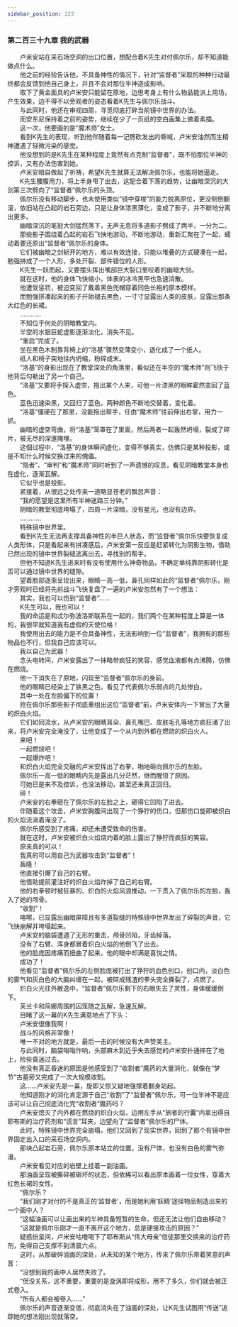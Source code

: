 ```yaml
---
sidebar_position: 223
---
```

### 第二百三十九章 我的武器  


　　卢米安站在采石场空洞的出口位置，想配合着K先生对付佩尔乐，却不知道能做点什么。  
　　他之前的经验告诉他，不具备神性的情况下，针对“监督者”采取的种种行动最终都会反馈到他自己身上，并且不会对那位半神造成影响。  
　　取下了黄金面具的卢米安只能留在原地，边思考身上有什么物品能派上用场，产生效果，边不得不以旁观者的姿态看着K先生与佩尔乐战斗。  
　　与此同时，他还在审视四周，寻觅彻底打碎当前镜中世界的办法。  
　　而安东尼保持着之前的姿势，继续在少了一页纸的空白画集上做着素描。  
　　这一次，他要画的是“魔术师”女士。  
　　看到K先生的表现，听到他伴随着每一记劈砍发出的嘶喊，卢米安油然而生精神遭遇了轻微污染的感觉。  
　　他没想到的是K先生在某种程度上竟然有点克制“监督者”，既不怕那位半神的控诉，又有办法伤害到她。  
　　卢米安暗自做起了祈祷，希望K先生就算无法解决佩尔乐，也能将她逼走。  
　　K先生腰腹用力，将上半身甩了出去，这配合着下落的趋势，让幽暗深沉的大剑第三次劈向了“监督者”佩尔乐的头顶。  
　　佩尔乐没有移动脚步，也未使用类似“镜中穿梭”的能力脱离原位，更没侧倒翻滚，依旧站在凸起的岩石旁边，只是让身体漆黑薄化，变成了影子，并不断地分离出更多。  
　　幽暗深沉的笔挺大剑猛然落下，无声无息将多道影子劈成了两半，一分为二。  
　　那些影子围绕着凸起的岩石飞快地游动，不断地游动，重新汇聚在了一起，蠕动着要还原出“监督者”佩尔乐的身体。  
　　它们被幽暗之剑斩开的地方，难以有效连接，只能以堆叠的方式硬凑在一起，勉强拼成了一个人形，多处开裂、部件错位的人形。  
　　K先生一跃而起，又要摆头挥出嘴部巨大裂口里咬着的幽暗大剑。  
　　就在这时，他的身体飞快缩小，体表的冰冷黑甲也急速消散。  
　　他遭受惩罚，被迫变回了戴着黑色兜帽穿着同色长袍的原本模样。  
　　而勉强拼凑起来的影子开始褪去黑色，一寸寸显露出人类的皮肤，显露出那条大红色的长裙。  
　　…………  
　　不知位于何处的阴暗教堂内。  
　　半空的水银巨蛇虚影逐渐淡化，消失不见。  
　　“重启”完成了。  
　　坐在黑色木制靠背椅上的“洛基”骤然变薄变小，退化成了一个纸人。  
　　纸人和椅子突地往内坍缩，粉碎成末。  
　　“洛基”的身影出现在了教堂深处的角落里，看似还在半空的“魔术师”则飞快于他背后勾勒出了另一个自己。  
　　“洛基”又要将手探入虚空，拖出某个人来，可他一片漆黑的眼眸霍然变回了蓝色。  
　　蓝色迅速染黑，又回归了蓝色，两种颜色不断地交替着，变化着。  
　　“洛基”僵硬在了那里，没能拖出帮手，任由“魔术师”往前伸出右掌，用力一抓。  
　　幽暗的虚空弯曲，将“洛基”笼罩在了里面，然后两者一起轰然坍塌，裂成了碎片，被无尽的深邃掩埋。  
　　这個过程中，“洛基”的身体瞬间虚化，变得不够真实，仿佛只是某种投影，或是不知什么时候交换过来的傀儡。  
　　“隐者”、“审判”和“魔术师”同时听到了一声遗憾的叹息，看见阴暗教堂本身也在虚化，逐渐瓦解。  
　　它似乎也是投影。  
　　紧接着，从很远之处传来一道略显苍老的飘忽声音：  
　　“我的愿望是这里所有半神迷路三分钟。”  
　　阴暗的教堂彻底垮塌了，四周一片深暗，没有星光，也没有边界。  
　　…………  
　　特殊镜中世界里。  
　　看到K先生无法再支撑具备神性的半巨人状态，而“监督者”佩尔乐快要恢复成人类形体，只是看起来有拼凑感后，卢米安第一反应是赶紧转化为阴影生物，借助已然出现的镜中世界裂缝逃离出去，寻找别的帮手。  
　　但他不知道K先生进来时有没有使用什么神奇物品，不确定单纯靠阴影转化是否可以通过镜中世界的缝隙。  
　　望着脸部逐渐呈现出来，眼睛一高一低，鼻孔同样如此的“监督者”佩尔乐，刚才旁观时已经将先前战斗飞快复盘了一遍的卢米安忽然有了一个想法：  
　　其实，我也可以伤到“监督者”……  
　　K先生可以，我也可以！  
　　我的命运是和忒尔弥波洛斯联系在一起的，我们两个在某种程度上算是一体的，我很早就知道我有虚假的天使位格！  
　　我使用出去的能力是不会具备神性，无法影响到一位“监督者”，我拥有的那些物品也不行，但我自己应该可以。  
　　我以自己为武器！  
　　念头电转间，卢米安露出了一抹略带疯狂的笑容，感觉血液都有点沸腾，仿佛在燃烧。  
　　他一下消失在了原地，闪现至“监督者”佩尔乐的身前。  
　　他的眼睛已经染上了铁黑之色，看见了代表佩尔乐弱点的几处惨白。  
　　其中一处在左脸偏下的位置！  
　　抢在佩尔乐那些影子彻底重组出这位“监督者”前，卢米安体内一下冒出了大量的炽白火焰。  
　　它们如同流水，从卢米安的眼睛耳朵、鼻孔嘴巴、皮肤毛孔等地方疯狂涌了出来，将卢米安完全淹没了，让他变成了一个从内到外都在燃烧的炽白火人。  
　　来吧！  
　　一起燃烧吧！  
　　一起爆炸吧！  
　　和炽白火焰完全交融的卢米安挥出了右拳，啪地砸向佩尔乐的左脸。  
　　佩尔乐一高一低的眼睛内先是露出几分茫然，继而醒悟了原因。  
　　可她已是来不及控诉，也没法移动，甚至还未真正回归。  
　　砰！  
　　卢米安的右拳砸在了佩尔乐的左脸之上，砸得它凹陷了进去。  
　　伴随着这个攻击，卢米安胸腹间出现了一个狰狞的伤口，但那伤口旋即被炽白的火焰流淌着淹没了。  
　　佩尔乐感受到了疼痛，却还未遭受致命的伤害。  
　　就在这时，卢米安被炽白火焰烧灼着的脸上露出了狰狞而疯狂的笑容。  
　　原来真的可以！  
　　我真的可以用自己为武器攻击到“监督者”！  
　　轰隆！  
　　他直接引爆了自己的右臂。  
　　他借助提前灌注好的炽白火焰炸掉了自己的右臂。  
　　他的右拳顿时被狂暴的、炽白的火焰风浪推动，一下贯入了佩尔乐的左脸，轰入了她的颅骨。  
　　“收割”！  
　　喀嚓，已显露出幽暗屏障且有多道裂缝的特殊镜中世界发出了碎裂的声音，它飞快崩解并垮塌起来。  
　　卢米安的脑袋遭遇了无形的重击，颅骨凹陷，牙齿掉落。  
　　没有了右臂、浑身都冒着炽白火焰的他倒飞了出去。  
　　他的脸庞因疼痛而扭曲了起来，他的眼中却满是喜悦之情。  
　　成功了！  
　　他看见“监督者”佩尔乐的左侧脸庞被打出了狰狞的血色创口，创口内，淡白色的雾气和灰白色的大脑纠缠在一起，被碎成残渣的拳头完全撕裂了，点燃了。  
　　炽白火光往外散逸中，“监督者”佩尔乐剩下的右眼失去了灵性，身体缓缓倒下。  
　　芙兰卡和简娜周围的囚笼随之瓦解，急速瓦解。  
　　目睹了这一幕的K先生满意地点了下头：  
　　卢米安很像我啊！  
　　战斗的风格非常像！  
　　唯一不对的地方就是，最后一击的时候没有大声赞美主。  
　　与此同时，脑袋嗡嗡作响，头部麻木到近乎失去感觉的卢米安扑通摔在了地上，险些昏迷过去。  
　　他没有真正昏迷的原因是他感受到了“收割者”魔药的大量消化，就像在“梦节”古墓旁又完成了一次大规模收割。  
　　这……卢米安先是一喜，旋即又惊又疑地强撑着翻身站起。  
　　他知道刚才的消化肯定源于自己“收割”了“监督者”佩尔乐，可一位半神不是应该可以让自己彻底消化完“收割者“魔药吗？  
　　卢米安熄灭了内外都在燃烧的炽白火焰，边用左手从“旅者的行囊”内拿出得自耶布斯的治疗药剂和“谎言”耳夹，边望向了“监督者”佩尔乐的尸体。  
　　此时，特殊镜中世界完全崩塌，他们又回到了现实世界，回到了那个有镜中世界固定出入口的采石场空洞内。  
　　那块凸起岩石旁，佩尔乐原本站立的位置，没有尸体，也没有白色的雾气弥漫。  
　　卢米安看见对应的岩壁上挂着一副油画。  
　　那油画呈现被撕碎被砸坏的状态，但依稀可以看出原本画着一位女性，穿着大红色长裙的女性。  
　　“佩尔乐？  
　　“我们刚才对付的不是真正的‘监督者’，而是她利用‘妖精’途径物品制造出来的一个画中人？  
　　“这幅油画可以让画出来的半神具备短暂的生命，但还无法让他们自由移动？  
　　“这就是佩尔乐刚才一直不离开这个地方，总是硬接攻击的原因？”  
　　疑惑纷呈间，卢米安咕噜喝下了耶布斯从“伟大母亲”信徒那里交换来的治疗药剂，免得自己支撑不到清晨六点。  
　　这时，从那破碎油画的深处，从未知的某个地方，传来了佩尔乐带着笑意的声音：  
　　“没想到我的画中人居然失败了。  
　　“但没关系，这不重要，重要的是漩涡即将成形，用不了多久，你们就会被正式卷入。  
　　“所有人都会被卷入……”  
　　佩尔乐的声音逐渐变低，彻底消失在了油画的深处，让K先生试图用“传送”追踪她的想法刚出现就落空。  
